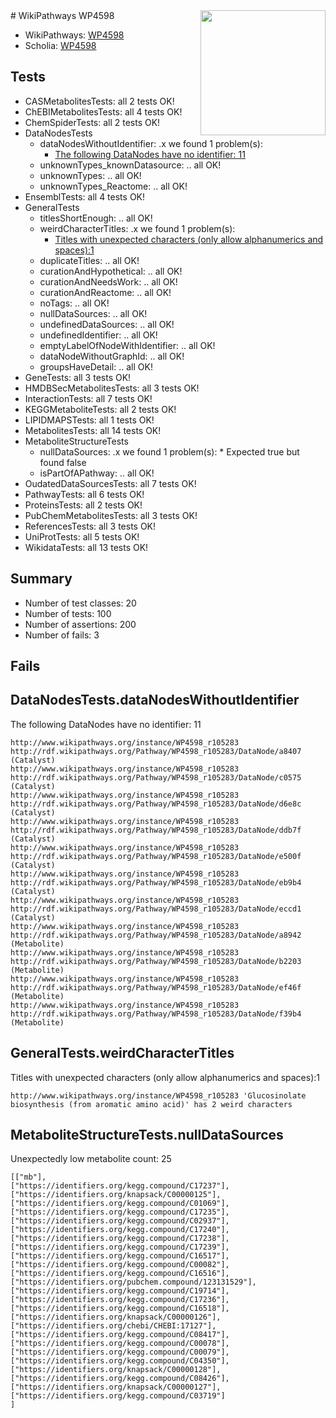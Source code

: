 <img style="float: right; width: 200px" src="https://upload.wikimedia.org/wikipedia/commons/thumb/8/83/Wplogo_with_text_500.png/640px-Wplogo_with_text_500.png" />
# WikiPathways WP4598

* WikiPathways: [WP4598](https://new.wikipathways.org/pathways/WP4598)
* Scholia: [WP4598](https://scholia.toolforge.org/wikipathways/WP4598)
## Tests
* CASMetabolitesTests: all 2 tests OK!
* ChEBIMetabolitesTests: all 4 tests OK!
* ChemSpiderTests: all 2 tests OK!
* DataNodesTests
    * dataNodesWithoutIdentifier: .x we found 1 problem(s):
        * [The following DataNodes have no identifier: 11](#8792c491)
    * unknownTypes_knownDatasource: .. all OK!
    * unknownTypes: .. all OK!
    * unknownTypes_Reactome: .. all OK!
* EnsemblTests: all 4 tests OK!
* GeneralTests
    * titlesShortEnough: .. all OK!
    * weirdCharacterTitles: .x we found 1 problem(s):
        * [Titles with unexpected characters (only allow alphanumerics and spaces):1](#fda87b3f)
    * duplicateTitles: .. all OK!
    * curationAndHypothetical: .. all OK!
    * curationAndNeedsWork: .. all OK!
    * curationAndReactome: .. all OK!
    * noTags: .. all OK!
    * nullDataSources: .. all OK!
    * undefinedDataSources: .. all OK!
    * undefinedIdentifier: .. all OK!
    * emptyLabelOfNodeWithIdentifier: .. all OK!
    * dataNodeWithoutGraphId: .. all OK!
    * groupsHaveDetail: .. all OK!
* GeneTests: all 3 tests OK!
* HMDBSecMetabolitesTests: all 3 tests OK!
* InteractionTests: all 7 tests OK!
* KEGGMetaboliteTests: all 2 tests OK!
* LIPIDMAPSTests: all 1 tests OK!
* MetabolitesTests: all 14 tests OK!
* MetaboliteStructureTests
    * nullDataSources: .x we found 1 problem(s):
            * Expected true but found false
    * isPartOfAPathway: .. all OK!
* OudatedDataSourcesTests: all 7 tests OK!
* PathwayTests: all 6 tests OK!
* ProteinsTests: all 2 tests OK!
* PubChemMetabolitesTests: all 3 tests OK!
* ReferencesTests: all 3 tests OK!
* UniProtTests: all 5 tests OK!
* WikidataTests: all 13 tests OK!


## Summary

* Number of test classes: 20
* Number of tests: 100
* Number of assertions: 200
* Number of fails: 3

## Fails

<a name="8792c491" />

## DataNodesTests.dataNodesWithoutIdentifier

The following DataNodes have no identifier: 11
```
http://www.wikipathways.org/instance/WP4598_r105283 http://rdf.wikipathways.org/Pathway/WP4598_r105283/DataNode/a8407 (Catalyst)
http://www.wikipathways.org/instance/WP4598_r105283 http://rdf.wikipathways.org/Pathway/WP4598_r105283/DataNode/c0575 (Catalyst)
http://www.wikipathways.org/instance/WP4598_r105283 http://rdf.wikipathways.org/Pathway/WP4598_r105283/DataNode/d6e8c (Catalyst)
http://www.wikipathways.org/instance/WP4598_r105283 http://rdf.wikipathways.org/Pathway/WP4598_r105283/DataNode/ddb7f (Catalyst)
http://www.wikipathways.org/instance/WP4598_r105283 http://rdf.wikipathways.org/Pathway/WP4598_r105283/DataNode/e500f (Catalyst)
http://www.wikipathways.org/instance/WP4598_r105283 http://rdf.wikipathways.org/Pathway/WP4598_r105283/DataNode/eb9b4 (Catalyst)
http://www.wikipathways.org/instance/WP4598_r105283 http://rdf.wikipathways.org/Pathway/WP4598_r105283/DataNode/eccd1 (Catalyst)
http://www.wikipathways.org/instance/WP4598_r105283 http://rdf.wikipathways.org/Pathway/WP4598_r105283/DataNode/a8942 (Metabolite)
http://www.wikipathways.org/instance/WP4598_r105283 http://rdf.wikipathways.org/Pathway/WP4598_r105283/DataNode/b2203 (Metabolite)
http://www.wikipathways.org/instance/WP4598_r105283 http://rdf.wikipathways.org/Pathway/WP4598_r105283/DataNode/ef46f (Metabolite)
http://www.wikipathways.org/instance/WP4598_r105283 http://rdf.wikipathways.org/Pathway/WP4598_r105283/DataNode/f39b4 (Metabolite)
```

<a name="fda87b3f" />

## GeneralTests.weirdCharacterTitles

Titles with unexpected characters (only allow alphanumerics and spaces):1
```
http://www.wikipathways.org/instance/WP4598_r105283 'Glucosinolate biosynthesis (from aromatic amino acid)' has 2 weird characters
```

<a name="919041ad" />

## MetaboliteStructureTests.nullDataSources

Unexpectedly low metabolite count: 25
```
[["mb"],
["https://identifiers.org/kegg.compound/C17237"],
["https://identifiers.org/knapsack/C00000125"],
["https://identifiers.org/kegg.compound/C01069"],
["https://identifiers.org/kegg.compound/C17235"],
["https://identifiers.org/kegg.compound/C02937"],
["https://identifiers.org/kegg.compound/C17240"],
["https://identifiers.org/kegg.compound/C17238"],
["https://identifiers.org/kegg.compound/C17239"],
["https://identifiers.org/kegg.compound/C16517"],
["https://identifiers.org/kegg.compound/C00082"],
["https://identifiers.org/kegg.compound/C16516"],
["https://identifiers.org/pubchem.compound/123131529"],
["https://identifiers.org/kegg.compound/C19714"],
["https://identifiers.org/kegg.compound/C17236"],
["https://identifiers.org/kegg.compound/C16518"],
["https://identifiers.org/knapsack/C00000126"],
["https://identifiers.org/chebi/CHEBI:17127"],
["https://identifiers.org/kegg.compound/C08417"],
["https://identifiers.org/kegg.compound/C00078"],
["https://identifiers.org/kegg.compound/C00079"],
["https://identifiers.org/kegg.compound/C04350"],
["https://identifiers.org/knapsack/C00000128"],
["https://identifiers.org/kegg.compound/C08426"],
["https://identifiers.org/knapsack/C00000127"],
["https://identifiers.org/kegg.compound/C03719"]
]
```


